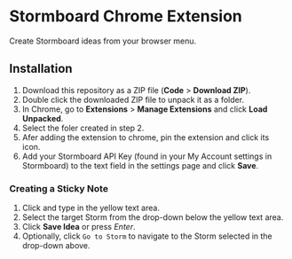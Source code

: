 # Stormboard Chrome Extension

Create Stormboard ideas from your browser menu.

## Installation

1. Download this repository as a ZIP file (**Code** > **Download ZIP**).
2. Double click the downloaded ZIP file to unpack it as a folder.
3. In Chrome, go to **Extensions** > **Manage Extensions** and click **Load Unpacked**.
4. Select the foler created in step 2.
5. Afer adding the extension to chrome, pin the extension and click its icon.
6. Add your Stormboard API Key (found in your My Account settings in Stormboard) to the text field in the settings page and click **Save**.

### Creating a Sticky Note

1. Click and type in the yellow text area.
2. Select the target Storm from the drop-down below the yellow text area.
3. Click **Save Idea** or press _Enter_.
4. Optionally, click `Go to Storm` to navigate to the Storm selected in the drop-down above.
